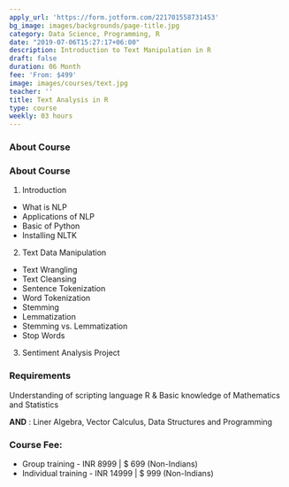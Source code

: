 ```yaml
---
apply_url: 'https://form.jotform.com/221701558731453'
bg_image: images/backgrounds/page-title.jpg
category: Data Science, Programming, R
date: "2019-07-06T15:27:17+06:00"
description: Introduction to Text Manipulation in R
draft: false
duration: 06 Month
fee: 'From: $499'
image: images/courses/text.jpg
teacher: ''
title: Text Analysis in R
type: course
weekly: 03 hours
---
```



### About Course

### About Course

1.  Introduction
  - What is NLP
  - Applications of NLP
  - Basic of Python
  - Installing NLTK

2.  Text Data Manipulation
  - Text Wrangling
  - Text Cleansing
  - Sentence Tokenization
  - Word Tokenization
  - Stemming
  - Lemmatization
  - Stemming vs. Lemmatization
  - Stop Words
  
3.  Sentiment Analysis Project  


### Requirements

Understanding of scripting language R & Basic knowledge of Mathematics and Statistics

**AND**
: Liner Algebra, Vector Calculus, Data Structures and Programming

### Course Fee:

  -   Group training - INR 8999 | $ 699 (Non-Indians)
  -   Individual training - INR 14999 | $ 999 (Non-Indians) 

